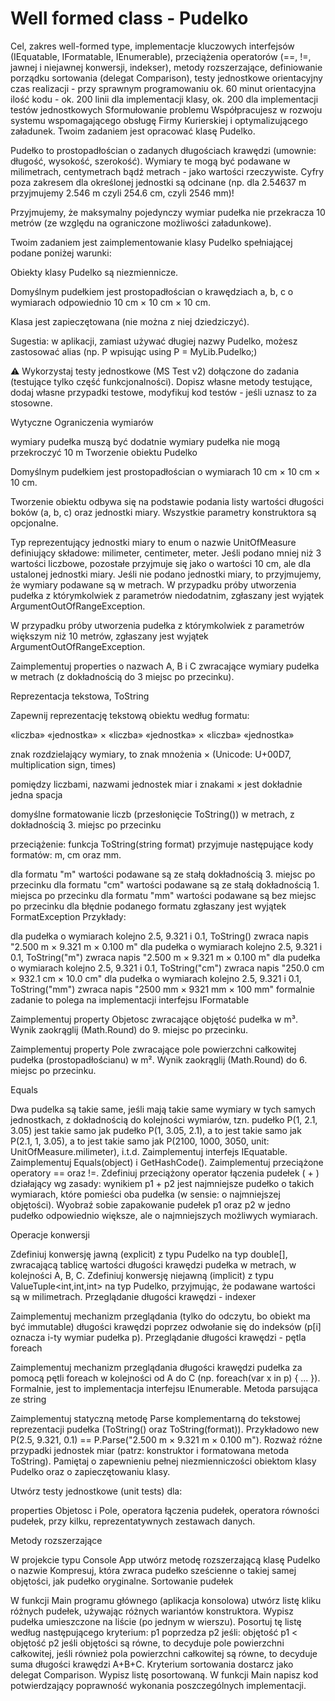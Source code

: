 # Well formed class - Pudelko

Cel, zakres
well-formed type, implementacje kluczowych interfejsów (IEquatable, IFormatable, IEnumerable), przeciążenia operatorów (==, !=, jawnej i niejawnej konwersji, indekser), metody rozszerzające, definiowanie porządku sortowania (delegat Comparison), testy jednostkowe
orientacyjny czas realizacji - przy sprawnym programowaniu ok. 60 minut
orientacyjna ilość kodu - ok. 200 linii dla implementacji klasy, ok. 200 dla implementacji testów jednostkowych
Sformułowanie problemu
Współpracujesz w rozwoju systemu wspomagającego obsługę Firmy Kurierskiej i optymalizującego załadunek. Twoim zadaniem jest opracować klasę Pudelko.

Pudełko to prostopadłościan o zadanych długościach krawędzi (umownie: długość, wysokość, szerokość). Wymiary te mogą być podawane w milimetrach, centymetrach bądź metrach - jako wartości rzeczywiste. Cyfry poza zakresem dla określonej jednostki są odcinane (np. dla 2.54637 m przyjmujemy 2.546 m czyli 254.6 cm, czyli 2546 mm)!

Przyjmujemy, że maksymalny pojedynczy wymiar pudełka nie przekracza 10 metrów (ze względu na ograniczone możliwości załadunkowe).

Twoim zadaniem jest zaimplementowanie klasy Pudelko spełniającej podane poniżej warunki:

Obiekty klasy Pudelko są niezmiennicze.

Domyślnym pudełkiem jest prostopadłościan o krawędziach a, b, c o wymiarach odpowiednio 10 cm × 10 cm × 10 cm.

Klasa jest zapieczętowana (nie można z niej dziedziczyć).

Sugestia: w aplikacji, zamiast używać długiej nazwy Pudelko, możesz zastosować alias (np. P wpisując using P = MyLib.Pudelko;)

⚠️ Wykorzystaj testy jednostkowe (MS Test v2) dołączone do zadania (testujące tylko część funkcjonalności). Dopisz własne metody testujące, dodaj własne przypadki testowe, modyfikuj kod testów - jeśli uznasz to za stosowne.

Wytyczne
Ograniczenia wymiarów

wymiary pudełka muszą być dodatnie
wymiary pudełka nie mogą przekroczyć 10 m
Tworzenie obiektu Pudelko

Domyślnym pudełkiem jest prostopadłościan o wymiarach 10 cm × 10 cm × 10 cm.

Tworzenie obiektu odbywa się na podstawie podania listy wartości długości boków (a, b, c) oraz jednostki miary. Wszystkie parametry konstruktora są opcjonalne.

Typ reprezentujący jednostki miary to enum o nazwie UnitOfMeasure definiujący składowe: milimeter, centimeter, meter.
Jeśli podano mniej niż 3 wartości liczbowe, pozostałe przyjmuje się jako o wartości 10 cm, ale dla ustalonej jednostki miary.
Jeśli nie podano jednostki miary, to przyjmujemy, że wymiary podawane są w metrach.
W przypadku próby utworzenia pudełka z którymkolwiek z parametrów niedodatnim, zgłaszany jest wyjątek ArgumentOutOfRangeException.

W przypadku próby utworzenia pudełka z którymkolwiek z parametrów większym niż 10 metrów, zgłaszany jest wyjątek ArgumentOutOfRangeException.

Zaimplementuj properties o nazwach A, B i C zwracające wymiary pudełka w metrach (z dokładnością do 3 miejsc po przecinku).

Reprezentacja tekstowa, ToString

Zapewnij reprezentację tekstową obiektu według formatu:

«liczba» «jednostka» × «liczba» «jednostka» × «liczba» «jednostka»

znak rozdzielający wymiary, to znak mnożenia × (Unicode: U+00D7, multiplication sign, times)

pomiędzy liczbami, nazwami jednostek miar i znakami × jest dokładnie jedna spacja

domyślne formatowanie liczb (przesłonięcie ToString()) w metrach, z dokładnością 3. miejsc po przecinku

przeciążenie: funkcja ToString(string format) przyjmuje następujące kody formatów: m, cm oraz mm.

dla formatu "m" wartości podawane są ze stałą dokładnością 3. miejsc po przecinku
dla formatu "cm" wartości podawane są ze stałą dokładnością 1. miejsca po przecinku
dla formatu "mm" wartości podawane są bez miejsc po przecinku
dla błędnie podanego formatu zgłaszany jest wyjątek FormatException
Przykłady:

dla pudełka o wymiarach kolejno 2.5, 9.321 i 0.1, ToString() zwraca napis "2.500 m × 9.321 m × 0.100 m"
dla pudełka o wymiarach kolejno 2.5, 9.321 i 0.1, ToString("m") zwraca napis "2.500 m × 9.321 m × 0.100 m"
dla pudełka o wymiarach kolejno 2.5, 9.321 i 0.1, ToString("cm") zwraca napis "250.0 cm × 932.1 cm × 10.0 cm"
dla pudełka o wymiarach kolejno 2.5, 9.321 i 0.1, ToString("mm") zwraca napis "2500 mm × 9321 mm × 100 mm"
formalnie zadanie to polega na implementacji interfejsu IFormatable

Zaimplementuj property Objetosc zwracające objętość pudełka w m³. Wynik zaokrąglij (Math.Round) do 9. miejsc po przecinku.

Zaimplementuj property Pole zwracające pole powierzchni całkowitej pudełka (prostopadłościanu) w m². Wynik zaokrąglij (Math.Round) do 6. miejsc po przecinku.

Equals

Dwa pudelka są takie same, jeśli mają takie same wymiary w tych samych jednostkach, z dokładnością do kolejności wymiarów, tzn. pudełko P(1, 2.1, 3.05) jest takie samo jak pudełko P(1, 3.05, 2.1), a to jest takie samo jak P(2.1, 1, 3.05), a to jest takie samo jak P(2100, 1000, 3050, unit: UnitOfMeasure.milimeter), i.t.d.
Zaimplementuj interfejs IEquatable<Pudelko>.
Zaimplementuj Equals(object) i GetHashCode().
Zaimplementuj przeciążone operatory == oraz !=.
Zdefiniuj przeciążony operator łączenia pudełek ( + ) działający wg zasady: wynikiem p1 + p2 jest najmniejsze pudełko o takich wymiarach, które pomieści oba pudełka (w sensie: o najmniejszej objętości). Wyobraź sobie zapakowanie pudełek p1 oraz p2 w jedno pudełko odpowiednio większe, ale o najmniejszych możliwych wymiarach.

Operacje konwersji

Zdefiniuj konwersję jawną (explicit) z typu Pudelko na typ double[], zwracającą tablicę wartości długości krawędzi pudełka w metrach, w kolejności A, B, C.
Zdefiniuj konwersję niejawną (implicit) z typu ValueTuple<int,int,int> na typ Pudelko, przyjmując, że podawane wartości są w milimetrach.
Przeglądanie długości krawędzi - indexer

Zaimplementuj mechanizm przeglądania (tylko do odczytu, bo obiekt ma być immutable) długości krawędzi poprzez odwołanie się do indeksów (p[i] oznacza i-ty wymiar pudełka p).
Przeglądanie długości krawędzi - pętla foreach

Zaimplementuj mechanizm przeglądania długości krawędzi pudełka za pomocą pętli foreach w kolejności od A do C (np. foreach(var x in p) { ... }). Formalnie, jest to implementacja interfejsu IEnumerable.
Metoda parsująca ze string

Zaimplementuj statyczną metodę Parse komplementarną do tekstowej reprezentacji pudełka (ToString() oraz ToString(format)). Przykładowo new P(2.5, 9.321, 0.1) == P.Parse("2.500 m × 9.321 m × 0.100 m").
Rozważ różne przypadki jednostek miar (patrz: konstruktor i formatowana metoda ToString).
Pamiętaj o zapewnieniu pełnej niezmienniczości obiektom klasy Pudelko oraz o zapieczętowaniu klasy.

Utwórz testy jednostkowe (unit tests) dla:

properties Objetosc i Pole,
operatora łączenia pudełek,
operatora równości pudełek,
przy kilku, reprezentatywnych zestawach danych.

Metody rozszerzające

W projekcie typu Console App utwórz metodę rozszerzającą klasę Pudelko o nazwie Kompresuj, która zwraca pudełko sześcienne o takiej samej objętości, jak pudełko oryginalne.
Sortowanie pudełek

W funkcji Main programu głównego (aplikacja konsolowa) utwórz listę kliku różnych pudełek, używając różnych wariantów konstruktora.
Wypisz pudełka umieszczone na liście (po jednym w wierszu).
Posortuj tę listę według następującego kryterium: p1 poprzedza p2 jeśli:
objętość p1 < objętość p2
jeśli objętości są równe, to decyduje pole powierzchni całkowitej,
jeśli również pola powierzchni całkowitej są równe, to decyduje suma długości krawędzi A+B+C.
Kryterium sortowania dostarcz jako delegat Comparison<Pudelko>.
Wypisz listę posortowaną.
W funkcji Main napisz kod potwierdzający poprawność wykonania poszczególnych implementacji.
